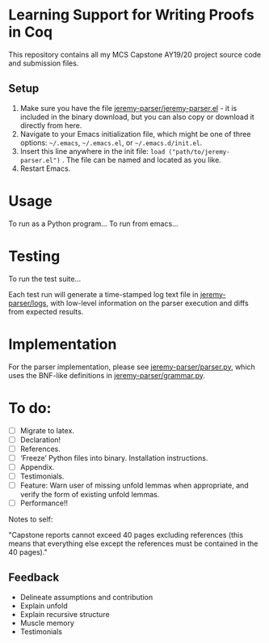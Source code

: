 # Learning Support for Writing Proofs in Coq
This repository contains all my MCS Capstone AY19/20 project source code and submission files. 

## Setup 
1. Make sure you have the file [jeremy-parser/jeremy-parser.el](jeremy-parser/jeremy-parser.el) - it is included in the binary download, but you can also copy or download it directly from here.
2. Navigate to your Emacs initialization file, which might be one of three options: `~/.emacs`, `~/.emacs.el`, or `~/.emacs.d/init.el`.
3. Insert this line anywhere in the init file: `load ("path/to/jeremy-parser.el")` . The file can be named and located as you like. 
4. Restart Emacs. 

# Usage
To run as a Python program...
To run from emacs...

# Testing
To run the test suite...

Each test run will generate a time-stamped log text file in
[jeremy-parser/logs](jeremy-parser/logs), with low-level information on the parser execution and diffs from expected results.

# Implementation
For the parser implementation, please see [jeremy-parser/parser.py](jeremy-parser/parser.py), which uses the BNF-like definitions in [jeremy-parser/grammar.py](jeremy-parser/grammar.py). 


# To do: 
- [ ] Migrate to latex.
- [ ] Declaration!
- [ ] References. 
- [ ] ‘Freeze’ Python files into binary. Installation instructions.
- [ ] Appendix.
- [ ] Testimonials.
- [ ] Feature: Warn user of missing unfold lemmas when appropriate, and verify the form of existing unfold lemmas.
- [ ] Performance!!

Notes to self:

"Capstone reports cannot exceed 40 pages excluding references (this means that everything else except the references must be contained in the 40 pages)."


## Feedback
- Delineate assumptions and contribution
- Explain unfold 
- Explain recursive structure
- Muscle memory
- Testimonials
